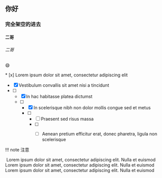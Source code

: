 

## 你好



### 完全架空的进去



#### 二哥



###### 二哥

:smile:



\* [x] Lorem ipsum dolor sit amet, consectetur adipiscing elit 

* [x] Vestibulum convallis sit amet nisi a tincidunt   
* [ ] * [x] In hac habitasse platea dictumst  
  * [ ] * [x] In scelerisque nibh non dolor mollis congue sed et metus  
    * [ ] * [ ] Praesent sed risus massa 
      * [ ] * [ ] Aenean pretium efficitur erat, donec pharetra, ligula non scelerisque







!!! note 注意 

​    Lorem ipsum dolor sit amet, consectetur adipiscing elit. Nulla et euismod
​    Lorem ipsum dolor sit amet, consectetur adipiscing elit. Nulla et euismod
​    Lorem ipsum dolor sit amet, consectetur adipiscing elit. Nulla et euismod